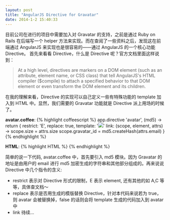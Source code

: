 ```yaml
---
layout: post
title: "AngularJS Directive for Gravatar"
date: 2014-1-2 15:40:33
---
```

目前公司在进行的项目中需要加入对 Gravatar 的支持，之前是通过 Ruby on Rails 在后端写一个 helper 方法来实现。而在查阅了一些资料之后，发现这在前端通过 AngularJS 来实现也是很容易的——通过 AngularJS 的一个核心功能 Directive。
首先来看看 Directive，什么是 Directive 呢？官方文档里面这样说到：

> At a high level, directives are markers on a DOM element (such as 
> an attribute, element name, or CSS class) that tell AngularJS's 	HTML 
> compiler ($compile) to attach a specified behavior to that 	DOM element or 
> even transform the DOM element and its 	children.

在我的理解来看，Directive 的实现可以自己定义一些有特殊功能的 template 加入到 HTML 中。显然，我们需要的 Gravatar 功能就是 Directive 派上用场的时候了。

**avatar.coffee**:
{% highlight coffeescript %}
app.directive 'avatar', (md5) ->  
  return {
    restrict: 'E',
    replace: true,
    template: '<img src="https://secure.gravatar.com/avatar/{{gravatar_id}}.png?s={{size}}"/>'
    link: (scope, element, attrs) ->
      scope.size = attrs.size
      scope.gravatar_id = md5.createHash(attrs.email)
  }
{% endhighlight %}

**HTML**:
{% highlight HTML %}
<avatar size="40" email="..."></avatar>
{% endhighlight %}

简单的说一下代码, avatar.coffee 中，首先要引入 md5 模块。因为 Gravatar 的地址是由用户的 email 进行 md5 加密生成的字符串和其他部分组成的。再来说说 Directive 中几个指令的含义:

* restrict 表示对 Directive 形式的限制，E 表示 element, 还有其他的如 A,C 等等，具体查文档～
* replace 表示是否用生成的模版替换 Directive，针对本代码来说若为 true，则 avatar 会被替换掉，false 的话则会将 template 生成的代码加入到 avatar 中
* link 待续...